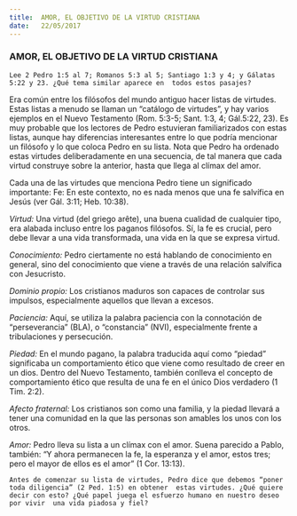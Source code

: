```yaml
---
title:  AMOR, EL OBJETIVO DE LA VIRTUD CRISTIANA
date:   22/05/2017
---
```


### AMOR, EL OBJETIVO DE LA VIRTUD CRISTIANA

`Lee 2 Pedro 1:5 al 7; Romanos 5:3 al 5; Santiago 1:3 y 4; y Gálatas 5:22 y 23. ¿Qué tema similar aparece en  todos estos pasajes?`
 
Era común entre los filósofos del mundo antiguo hacer listas de virtudes. Estas listas a menudo se llaman un  “catálogo de virtudes”, y hay varios ejemplos en el Nuevo Testamento (Rom. 5:3-5; Sant. 1:3, 4; Gál.5:22, 23). Es  muy probable que los lectores de Pedro estuvieran familiarizados con estas listas, aunque hay diferencias  interesantes entre lo que podría mencionar un filósofo y lo que coloca Pedro en su lista. Nota que Pedro ha  ordenado estas virtudes deliberadamente en una secuencia, de tal manera que cada virtud construye sobre la  anterior, hasta que llega al clímax del amor. 

Cada una de las virtudes que menciona Pedro tiene un significado importante: Fe: En este contexto, no es nada  menos que una fe salvífica en Jesús (ver Gál. 3:11; Heb. 10:38). 

*Virtud:* Una virtud (del griego arête), una buena cualidad de cualquier tipo, era alabada incluso entre los  paganos filósofos. Sí, la fe es crucial, pero debe llevar a una vida transformada, una vida en la que se expresa  virtud. 

*Conocimiento:* Pedro ciertamente no está hablando de conocimiento en general, sino del conocimiento que  viene a través de una relación salvífica con Jesucristo. 

*Dominio propio:* Los cristianos maduros son capaces de controlar sus impulsos, especialmente aquellos que  llevan a excesos. 

*Paciencia:* Aquí, se utiliza la palabra paciencia con la connotación de “perseverancia” (BLA), o “constancia”  (NVI), especialmente frente a tribulaciones y persecución. 

*Piedad:* En el mundo pagano, la palabra traducida aquí como “piedad” significaba un comportamiento ético  que viene como resultado de creer en un dios. Dentro del Nuevo Testamento, también conlleva el concepto de comportamiento ético que resulta de una fe en  el único Dios verdadero (1 Tim. 2:2). 

*Afecto fraternal:* Los cristianos son como una familia, y la piedad llevará a tener una comunidad en la que las  personas son amables los unos con los otros. 

*Amor:* Pedro lleva su lista a un clímax con el amor. Suena parecido a Pablo, también: “Y ahora permanecen la  fe, la esperanza y el amor, estos tres; pero el mayor de ellos es el amor” (1 Cor. 13:13). 

`Antes de comenzar su lista de virtudes, Pedro dice que debemos “poner toda diligencia” (2 Ped. 1:5) en obtener  estas virtudes. ¿Qué quiere decir con esto? ¿Qué papel juega el esfuerzo humano en nuestro deseo por vivir  una vida piadosa y fiel?`